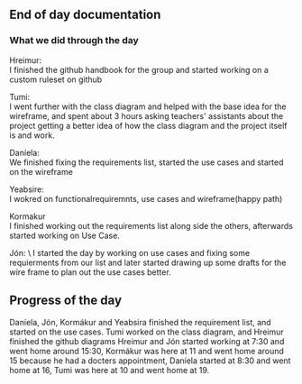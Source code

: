 ## End of day documentation

### What we did through the day 
Hreimur: \
I finished the github handbook for the group and started working on a custom ruleset on github

Tumi: \
I went further with the class diagram and helped with the base idea for the wireframe, and spent about 3 hours asking teachers' assistants about the project getting a better idea of how the class diagram and the project itself is and work.

Daníela: \
We finished fixing the requirements list, started the use cases and started on the wireframe

Yeabsire: \
I wokred on functionalrequiremnts, use cases and wireframe(happy path)

Kormakur \
I finished working out the requirements list along side the others, afterwards started working on Use Case. 

Jón: \ 
I started the day by working on use cases and fixing some requierments from our list and later started drawing up some drafts for the wire frame to plan out the use cases better. 



## Progress of the day
Daníela, Jón, Kormákur and Yeabsira finished the requirement list, and started on the use cases. Tumi worked on the class diagram, and Hreimur finished the github diagrams
Hreimur and Jón started working at 7:30 and went home around 15:30, Kormákur was here at 11 and went home around 15 because he had a docters appointment, Daníela started at 8:30 and went home at 16, Tumi was here at 10 and went home at 19.
